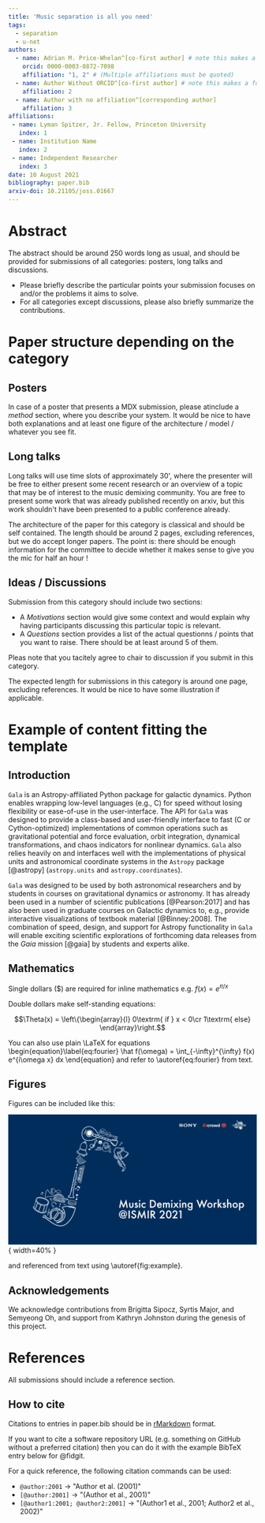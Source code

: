 ```yaml
---
title: 'Music separation is all you need'
tags:
  - separation
  - u-net
authors:
  - name: Adrian M. Price-Whelan^[co-first author] # note this makes a footnote saying 'co-first author'
    orcid: 0000-0003-0872-7098
    affiliation: "1, 2" # (Multiple affiliations must be quoted)
  - name: Author Without ORCID^[co-first author] # note this makes a footnote saying 'co-first author'
    affiliation: 2
  - name: Author with no affiliation^[corresponding author]
    affiliation: 3
affiliations:
 - name: Lyman Spitzer, Jr. Fellow, Princeton University
   index: 1
 - name: Institution Name
   index: 2
 - name: Independent Researcher
   index: 3
date: 10 August 2021
bibliography: paper.bib
arxiv-doi: 10.21105/joss.01667
---
```


# Abstract

The abstract should be around 250 words long as usual, and should be provided
for submissions of all categories: posters, long talks and discussions.
* Please briefly describe the particular points your submission focuses on and/or the
problems it aims to solve.
* For all categories except discussions, please also briefly summarize the contributions.


# Paper structure depending on the category

## Posters

In case of a poster that presents a MDX submission, please atinclude a _method_ section,
where you describe your system. It would be nice to have both explanations and at least
one figure of the architecture / model / whatever you see fit.

## Long talks

Long talks will use time slots of approximately 30', where the presenter will be free to
either present some recent research or an overview of a topic that may be of interest
to the music demixing community. You are free to present some work that was already
published recently on arxiv, but this work shouldn't have been presented to a public
conference already.

The architecture of the paper for this category is classical and should be self contained.
The length should be around 2 pages, excluding references, but we do accept longer papers.
The point is: there should be enough information for the committee to decide whether it
makes sense to give you the mic for half an hour !

## Ideas / Discussions

Submission from this category should include two sections:
* A _Motivations_ section would give some context and would explain why having participants
  discussing this particular topic is relevant.
* A _Questions_ section provides a list of the actual questionns / points that you want to
  raise. There should be at least around 5 of them.

Pleas note that you tacitely agree to chair to discussion if you submit in this category.

The expected length for submissions in this category is around one page, excluding references.
It would be nice to have some illustration if applicable.


# Example of content fitting the template

## Introduction

`Gala` is an Astropy-affiliated Python package for galactic dynamics. Python
enables wrapping low-level languages (e.g., C) for speed without losing
flexibility or ease-of-use in the user-interface. The API for `Gala` was
designed to provide a class-based and user-friendly interface to fast (C or
Cython-optimized) implementations of common operations such as gravitational
potential and force evaluation, orbit integration, dynamical transformations,
and chaos indicators for nonlinear dynamics. `Gala` also relies heavily on and
interfaces well with the implementations of physical units and astronomical
coordinate systems in the `Astropy` package [@astropy] (`astropy.units` and
`astropy.coordinates`).

`Gala` was designed to be used by both astronomical researchers and by
students in courses on gravitational dynamics or astronomy. It has already been
used in a number of scientific publications [@Pearson:2017] and has also been
used in graduate courses on Galactic dynamics to, e.g., provide interactive
visualizations of textbook material [@Binney:2008]. The combination of speed,
design, and support for Astropy functionality in `Gala` will enable exciting
scientific explorations of forthcoming data releases from the *Gaia* mission
[@gaia] by students and experts alike.

## Mathematics

Single dollars ($) are required for inline mathematics e.g. $f(x) = e^{\pi/x}$

Double dollars make self-standing equations:

$$\Theta(x) = \left\{\begin{array}{l}
0\textrm{ if } x < 0\cr
1\textrm{ else}
\end{array}\right.$$

You can also use plain \LaTeX for equations
\begin{equation}\label{eq:fourier}
\hat f(\omega) = \int_{-\infty}^{\infty} f(x) e^{i\omega x} dx
\end{equation}
and refer to \autoref{eq:fourier} from text.

## Figures

Figures can be included like this:

![Caption for example figure.](https://raw.githubusercontent.com/mdx-workshop/mdx-workshop.github.io/master/banner.jpg){ width=40% }

and referenced from text using \autoref{fig:example}.

## Acknowledgements

We acknowledge contributions from Brigitta Sipocz, Syrtis Major, and Semyeong
Oh, and support from Kathryn Johnston during the genesis of this project.

# References
All submissions should include a reference section.

## How to cite

Citations to entries in paper.bib should be in
[rMarkdown](http://rmarkdown.rstudio.com/authoring_bibliographies_and_citations.html)
format.

If you want to cite a software repository URL (e.g. something on GitHub without a preferred
citation) then you can do it with the example BibTeX entry below for @fidgit.

For a quick reference, the following citation commands can be used:
- `@author:2001`  ->  "Author et al. (2001)"
- `[@author:2001]` -> "(Author et al., 2001)"
- `[@author1:2001; @author2:2001]` -> "(Author1 et al., 2001; Author2 et al., 2002)"
